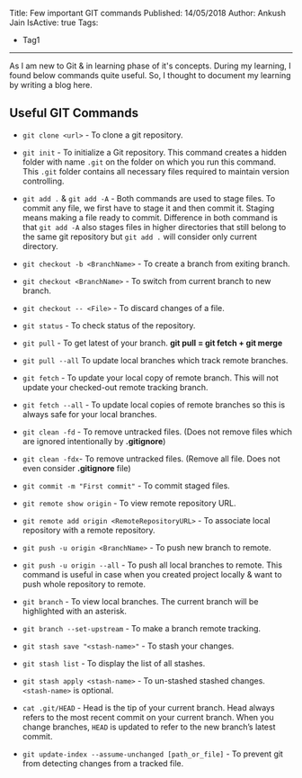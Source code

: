 Title: Few important GIT commands
Published: 14/05/2018
Author: Ankush Jain
IsActive: true
Tags:
  - Tag1
---
As I am new to Git & in learning phase of it's concepts. During my learning, I found below commands quite useful. So, I thought to document my learning by writing a blog here.

## Useful GIT Commands

*   `git clone <url>` - To clone a git repository.

*   `git init`  - To initialize a Git repository. This command creates a  hidden folder with name `.git` on the folder on which you run this command. This `.git` folder contains all necessary files required to maintain version controlling.

*   `git add .` & `git add -A` - Both commands are used to stage files. To commit any file, we first have to stage it and then commit it. Staging means making a file ready to commit. Difference in both command is that `git add -A` also stages files in higher directories that still belong to the same git repository but `git add .`  will consider only current directory.

*   `git checkout -b <BranchName>` - To create a branch from exiting branch.

*   `git checkout <BranchName>` - To switch from current branch to new branch.

*   `git checkout -- <File>` - To discard changes of a file.

*   `git status` - To check status of the repository.

*   `git pull` - To get latest of your branch. **git pull = git fetch + git merge**

*   `git pull --all` To update local branches which track remote branches.

*   `git fetch` - To update your local copy of remote branch. This will not update your checked-out remote tracking branch.

*   `git fetch --all` - To update local copies of remote branches so this is always safe for your local branches.

*   `git clean -fd` - To remove untracked files. (Does not remove files which are ignored intentionally by **.gitignore**)

*   `git clean -fdx`- To remove untracked files. (Remove all file. Does not even consider **.gitignore** file)

*   `git commit -m "First commit"` - To commit staged files.

*   `git remote show origin` - To view remote repository URL.

*   `git remote add origin <RemoteRepositoryURL>` - To associate local repository with a remote repository.

*   `git push -u origin <BranchName>` - To push new branch to remote.

*   `git push -u origin --all` - To push all local branches to remote. This command is useful in case when you created project locally & want to push whole repository to remote.

*   `git branch` - To view local branches. The current branch will be highlighted with an asterisk.

*   `git branch --set-upstream` - To make a branch remote tracking.

*   `git stash save "<stash-name>"` - To stash your changes.

*   `git stash list` - To display the list of all stashes.

*   `git stash apply <stash-name>` - To un-stashed stashed changes. `<stash-name>` is optional.

*   `cat .git/HEAD` - Head is the tip of your current branch. Head always refers to the most recent commit on your current branch. When you change branches, `HEAD` is updated to refer to the new branch’s latest commit.

*   `git update-index --assume-unchanged [path_or_file]` - To prevent git from detecting changes from a tracked file.


                